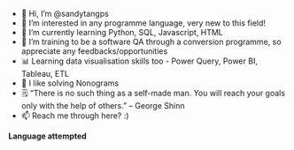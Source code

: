 - 👋 Hi, I’m @sandytangps
- 👀 I’m interested in any programme language, very new to this field!
- 🌱 I’m currently learning Python, SQL, Javascript, HTML
- 💞️ I’m training to be a software QA through a conversion programme, so appreciate any feedbacks/opportunities
- 📊 Learning data visualisation skills too - Power Query, Power BI, Tableau, ETL
- 🧩 I like solving Nonograms
- 🗒 “There is no such thing as a self-made man. You will reach your goals only with the help of others.” – George Shinn
- 📫 Reach me through here? :)

<link rel="stylesheet" href="https://cdn.jsdelivr.net/gh/devicons/devicon@v2.15.1/devicon.min.css">
<strong>Language attempted</strong><br>
<i class="devicon-python-plain"></i>
<i class="devicon-selenium-original"></i>
<i class="devicon-slack-plain"></i>
<i class="devicon-sqlite-plain"></i>
<i class="devicon-vscode-plain colored"></i>
<i class="devicon-pytest-plain"></i>
<i class="devicon-jira-plain"></i>
<i class="devicon-javascript-plain colored"></i>
<i class="devicon-android-plain colored"></i>
            
          
<!---
sandytangps/sandytangps is a ✨ special ✨ repository because its `README.md` (this file) appears on your GitHub profile.
You can click the Preview link to take a look at your changes.
--->
